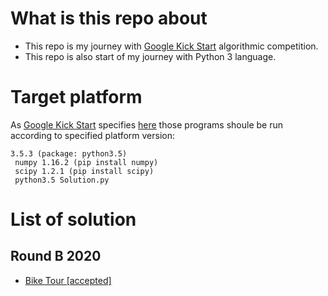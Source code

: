 # What is this repo about

- This repo is my journey with [Google Kick Start](https://codingcompetitions.withgoogle.com/kickstart) algorithmic competition.
- This repo is also start of my journey with Python 3 language.

# Target platform

As [Google Kick Start](https://codingcompetitions.withgoogle.com/kickstart) specifies [here](https://codingcompetitions.withgoogle.com/kickstart/faq#what-are-the-stack-size-limits) those programs shoule be run according to specified platform version:

```
3.5.3 (package: python3.5)
 numpy 1.16.2 (pip install numpy)
 scipy 1.2.1 (pip install scipy)
 python3.5 Solution.py
```

# List of solution

## Round B 2020

- [Bike Tour [accepted]](https://codingcompetitions.withgoogle.com/kickstart/round/000000000019ffc8/00000000002d82e6)
